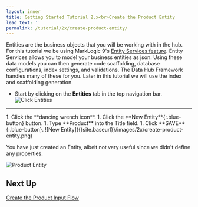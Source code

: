 ```yaml
---
layout: inner
title: Getting Started Tutorial 2.x<br>Create the Product Entity
lead_text: ''
permalink: /tutorial/2x/create-product-entity/
---
```


Entities are the business objects that you will be working with in the hub. For this tutorial we be using MarkLogic 9's [Entity Services feature](https://docs.marklogic.com/guide/entity-services). Entity Services allows you to model your business entities as json. Using these data models you can then generate code scaffolding, database configurations, index settings, and validations. The Data Hub Framework handles many of these for you. Later in this tutorial we will use the index and scaffolding generation.

- Start by <i class="fa fa-hand-pointer-o"></i> clicking on the **Entities** tab in the top navigation bar.
![Click Entities]({{site.baseurl}}/images/2x/click-entities.png)
<hr>
1. <i class="fa fa-hand-pointer-o"></i> Click the **dancing wrench icon**.
1. <i class="fa fa-hand-pointer-o"></i> Click the **New Entity**{:.blue-button} button.
1. Type **Product** into the Title field.
1. <i class="fa fa-hand-pointer-o"></i> Click **SAVE**{:.blue-button}.
![New Entity]({{site.baseurl}}/images/2x/create-product-entity.png)

You have just created an Entity, albeit not very useful since we didn't define any properties.

![Product Entity]({{site.baseurl}}/images/2x/first-entity.png)

## Next Up
[Create the Product Input Flow](../create-product-input-flow/)
